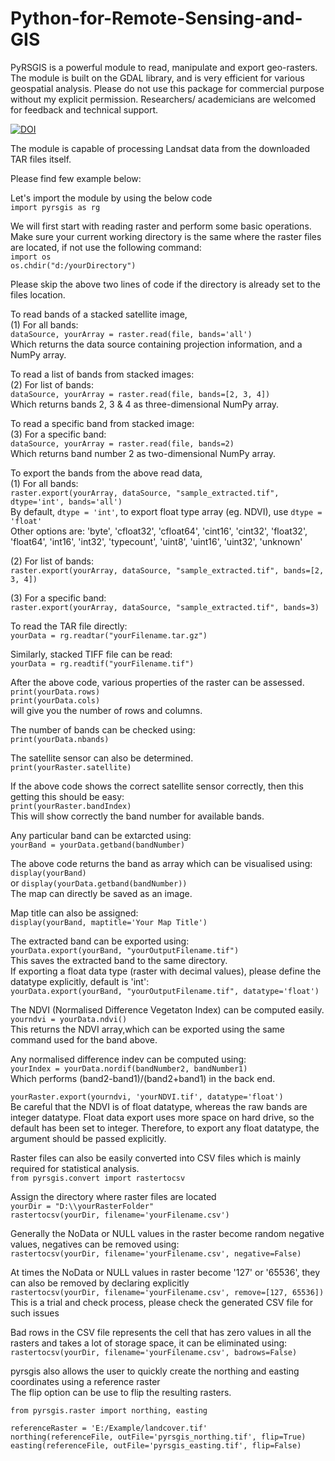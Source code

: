 # Python-for-Remote-Sensing-and-GIS
PyRSGIS is a powerful module to read, manipulate and export geo-rasters. The module is built on the GDAL library, and is very efficient for various geospatial analysis. Please do not use this package for commercial purpose without my explicit permission. Researchers/ academicians are welcomed for feedback and technical support.

[![DOI](https://zenodo.org/badge/DOI/10.5281/zenodo.3470674.svg)](https://doi.org/10.5281/zenodo.3470674)

The module is capable of processing Landsat data from the downloaded TAR files itself.

Please find few example below:

Let's import the module by using the below code<br/>
`import pyrsgis as rg`

We will first start with reading raster and perform some basic operations.
Make sure your current working directory is the same where the raster files are located, if not use the following command:<br/>
`import os`<br/>
`os.chdir("d:/yourDirectory")`

Please skip the above two lines of code if the directory is already set to the files location.<br/>

To read bands of a stacked satellite image,<br>
(1) For all bands:<br/>
`dataSource, yourArray = raster.read(file, bands='all')`<br/>
Which returns the data source containing projection information, and a NumPy array.<br/>

To read a list of bands from stacked images:<br/>
(2) For list of bands:<br/>
`dataSource, yourArray = raster.read(file, bands=[2, 3, 4])`<br/>
Which returns bands 2, 3 & 4 as three-dimensional NumPy array.<br/>

To read a specific band from stacked image:<br/>
(3) For a specific band:<br/>
`dataSource, yourArray = raster.read(file, bands=2)`<br/>
Which returns band number 2 as two-dimensional NumPy array.<br/>

To export the bands from the above read data,<br/>
(1) For all bands:<br/>
`raster.export(yourArray, dataSource, "sample_extracted.tif", dtype='int', bands='all')`<br/>
By default, `dtype = 'int'`, to export float type array (eg. NDVI), use `dtype = 'float'`<br/>
Other options are: 'byte', 'cfloat32', 'cfloat64', 'cint16', 'cint32', 'float32', 'float64', 'int16', 'int32', 'typecount', 'uint8', 'uint16', 'uint32', 'unknown'

(2) For list of bands:<br/>
`raster.export(yourArray, dataSource, "sample_extracted.tif", bands=[2, 3, 4])`<br/>

(3) For a specific band:<br/>
`raster.export(yourArray, dataSource, "sample_extracted.tif", bands=3)`<br/>


To read the TAR file directly:<br/>
`yourData = rg.readtar("yourFilename.tar.gz")`<br/>

Similarly, stacked TIFF file can be read:<br/>
`yourData = rg.readtif("yourFilename.tif")`<br/>

After the above code, various properties of the raster can be assessed.<br/>
`print(yourData.rows)`<br/>
`print(yourData.cols)`<br/>
will give you the number of rows and columns.<br/>

The number of bands can be checked using:<br/>
`print(yourData.nbands)`<br/>

The satellite sensor can also be determined.<br/>
`print(yourRaster.satellite)`<br/>

If the above code shows the correct satellite sensor correctly, then this getting this should be easy:<br/>
`print(yourRaster.bandIndex)`<br/>
This will show correctly the band number for available bands.<br/>

Any particular band can be extarcted using:<br/>
`yourBand = yourData.getband(bandNumber)`<br/>

The above code returns the band as array which can be visualised using:<br/>
`display(yourBand)`<br/>
or
`display(yourData.getband(bandNumber))`<br/>
The map can directly be saved as an image.<br/>

Map title can also be assigned:<br/>
`display(yourBand, maptitle='Your Map Title')`<br/>

The extracted band can be exported using:<br/>
`yourData.export(yourBand, "yourOutputFilename.tif")`<br/>
This saves the extracted band to the same directory.<br/>
If exporting a float data type (raster with decimal values), please define the datatype explicitly, default is 'int':<br/>
`yourData.export(yourBand, "yourOutputFilename.tif", datatype='float')`<br/>

The NDVI (Normalised Difference Vegetaton Index) can be computed easily.<br/>
`yourndvi = yourData.ndvi()`<br/>
This returns the NDVI array,which can be exported using the same command used for the band above.<br/>

Any normalised difference indev can be computed using:<br/>
`yourIndex = yourData.nordif(bandNumber2, bandNumber1)`<br/>
Which performs (band2-band1)/(band2+band1) in the back end.<br/>

`yourRaster.export(yourndvi, 'yourNDVI.tif', datatype='float')`<br/>
Be careful that the NDVI is of float datatype, whereas the raw bands are integer datatype. Float data export uses more space on hard drive, so the default has been set to integer. Therefore, to export any float datatype, the argument should be passed explicitly.<br/>

Raster files can also be easily converted into CSV files which is mainly required for statistical analysis.<br/>
`from pyrsgis.convert import rastertocsv`<br/>

Assign the directory where raster files are located<br/>
`yourDir = "D:\\yourRasterFolder"`<br/>
`rastertocsv(yourDir, filename='yourFilename.csv')`<br/>

Generally the NoData or NULL values in the raster become random negative values, negatives can be removed using:<br/>
`rastertocsv(yourDir, filename='yourFilename.csv', negative=False)`<br/>

At times the NoData or NULL values in raster become '127' or '65536', they can also be removed by declaring explicitly<br/>
`rastertocsv(yourDir, filename='yourFilename.csv', remove=[127, 65536])`<br/>
This is a trial and check process, please check the generated CSV file for such issues<br/>

Bad rows in the CSV file represents the cell that has zero values in all the rasters and takes a lot of storage space, it can be eliminated using:<br/>
`rastertocsv(yourDir, filename='yourFilename.csv', badrows=False)`<br/>

pyrsgis also allows the user to quickly create the northing and easting coordinates using a reference raster<br/>
The flip option can be use to flip the resulting rasters.<br/>

`from pyrsgis.raster import northing, easting`<br/>

`referenceRaster = 'E:/Example/landcover.tif'`<br/>
`northing(referenceFile, outFile='pyrsgis_northing.tif', flip=True)`<br/>
`easting(referenceFile, outFile='pyrsgis_easting.tif', flip=False)`<br/>

